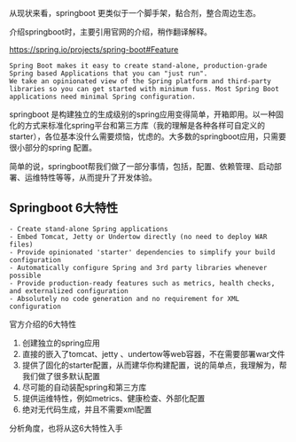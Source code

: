 从现状来看，springboot 更类似于一个脚手架，黏合剂，整合周边生态。

介绍springboot时，主要引用官网的介绍，稍作翻译解释。

https://spring.io/projects/spring-boot#Feature

```
Spring Boot makes it easy to create stand-alone, production-grade Spring based Applications that you can "just run".
We take an opinionated view of the Spring platform and third-party libraries so you can get started with minimum fuss. Most Spring Boot applications need minimal Spring configuration.
```

springboot 是构建独立的生成级别的spring应用变得简单，开箱即用。以一种固化的方式来标准化spring平台和第三方库（我的理解是各种各样可自定义的starter），各位基本没什么需要烦恼，忧虑的。大多数的springboot应用，只需要很小部分的spring 配置。

简单的说，springboot帮我们做了一部分事情，包括，配置、依赖管理、启动部署、运维特性等等，从而提升了开发体验。

## Springboot 6大特性

```
- Create stand-alone Spring applications
- Embed Tomcat, Jetty or Undertow directly (no need to deploy WAR files)
- Provide opinionated 'starter' dependencies to simplify your build configuration
- Automatically configure Spring and 3rd party libraries whenever possible
- Provide production-ready features such as metrics, health checks, and externalized configuration
- Absolutely no code generation and no requirement for XML configuration
```

官方介绍的6大特性

1. 创建独立的spring应用
2. 直接的嵌入了tomcat、jetty 、undertow等web容器，不在需要部署war文件
3. 提供了固化的starter配置，从而建华你构建配置，说的简单点，我理解为，帮我们做了很多默认配置
4. 尽可能的自动装配spring和第三方库
5. 提供运维特性，例如metrics、健康检查、外部化配置
6. 绝对无代码生成，并且不需要xml配置

分析角度，也将从这6大特性入手
